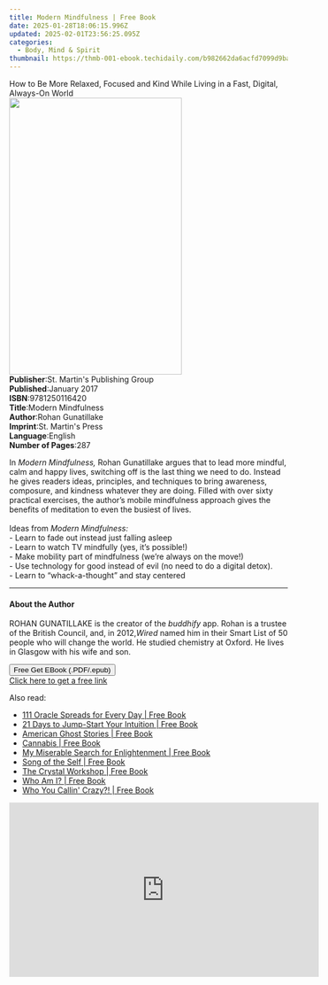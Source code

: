 ```yaml
---
title: Modern Mindfulness | Free Book
date: 2025-01-28T18:06:15.996Z
updated: 2025-02-01T23:56:25.095Z
categories:
  - Body, Mind & Spirit
thumbnail: https://thmb-001-ebook.techidaily.com/b982662da6acfd7099d9ba474599cf1ddc6bb13c3e761334ff1065415f5e46c0.jpg
---
```

<main id="book-container">
  <div class="flex flex-col">
    <div class="book-brief flex-1 py-6 px-4 sm:p-6 md:py-10 md:px-8">
      <!-- brief-->
      <div class="book-brief-main">
        How to Be More Relaxed, Focused and Kind While Living in a Fast,
        Digital, Always-On World
      </div>
    </div>
    <div
      class="book-meta-info flex-1 grid gap-4 col-start-1 col-end-3 row-start-1 sm:mb-6 sm:grid-cols-4 lg:gap-6 lg:col-start-2 lg:row-end-6 lg:row-span-6 lg:mb-0"
    >
      <div
        class="book-meta-info-left place-content-center mt-4 p-4 text-sm leading-6 col-start-2 col-span-2 dark:text-slate-400"
      >
        <img
          class="w-full h-500 object-cover rounded-lg sm:h-255 sm:col-span-2 lg:col-span-full"
          src="https://img-001-ebook.techidaily.com/6d5f9cc08dc21343756c9fed3f74c00583096993d8e17f0f766f81b37f19d0de.jpg"
          alt=""
          width="312"
          height="500"
        />
      </div>
      <div
        class="book-meta-info-right mt-2 col-start-1 row-start-2 col-span-3 self-center"
      >
        <!-- meta data  -->
        <div class="flex flex-col px-4 md:px-8">
          <div class="flex-1">
            <strong>Publisher</strong>:<span class="px-2"
              >St. Martin&#39;s Publishing Group</span
            >
          </div>
          <div class="flex-1">
            <strong>Published</strong>:<span class="px-2">January 2017</span>
          </div>
          <div class="flex-1">
            <strong>ISBN</strong>:<span class="px-2">9781250116420</span>
          </div>
          <div class="flex-1">
            <strong>Title</strong>:<span class="px-2">Modern Mindfulness</span>
          </div>
          <div class="flex-1">
            <strong>Author</strong>:<span class="px-2">Rohan Gunatillake</span>
          </div>
          <div class="flex-1">
            <strong>Imprint</strong>:<span class="px-2"
              >St. Martin&#39;s Press</span
            >
          </div>
          <div class="flex-1">
            <strong>Language</strong>:<span class="px-2">English</span>
          </div>
          <div class="flex-1">
            <strong>Number of Pages</strong>:<span class="px-2">287</span>
          </div>
        </div>
      </div>
    </div>
    <div class="book-description flex-1 py-6 px-4 sm:p-6 md:py-10 md:px-8">
      <div class="book-description-main">
        <div accordion-content="" id="description">
          <p>
            In <i>Modern Mindfulness, </i>Rohan Gunatillake argues that to lead
            more mindful, calm and happy lives, switching off is the last thing
            we need to do. Instead he gives readers ideas, principles, and
            techniques to bring awareness, composure, and kindness whatever they
            are doing. Filled with over sixty practical exercises, the author’s
            mobile mindfulness approach gives the benefits of meditation to even
            the busiest of lives.<br /><br />Ideas from
            <i>Modern Mindfulness:</i><br />- Learn to fade out instead just
            falling asleep<br />- Learn to watch TV mindfully (yes, it’s
            possible!)<br />- Make mobility part of mindfulness (we’re always on
            the move!)<br />- Use technology for good instead of evil (no need
            to do a digital detox).<br />- Learn to “whack-a-thought” and stay
            centered
          </p>
        </div>
      </div>
    </div>
    <div class="book-excerpts flex-1 py-6 px-4 sm:p-6 md:py-10 md:px-8">
      <!-- excerpts-->
      <div class="book-excerpts-main">
        <hr />
        <h4 class="placeholder placeholder-heading">
          <span>About the Author</span>
        </h4>
        <p>
          ROHAN GUNATILLAKE is the creator of the <i>buddhify </i>app. Rohan is
          a trustee of the British Council, and, in 2012,<i>Wired </i>named him
          in their Smart List of 50 people who will change the world. He studied
          chemistry at Oxford. He lives in Glasgow with his wife and son.
        </p>
      </div>
    </div>
    <div
      class="book-about-author flex-1 py-6 px-4 sm:p-6 md:py-10 md:px-8"
    ></div>
    <div class="book-free-get flex-1 py-6 px-4 sm:p-6 md:py-10 md:px-8">
      <button
        id="btn-free-get"
        class="bg-blue-500 hover:bg-blue-700 text-white font-bold py-2 px-4 rounded"
      >
        Free Get EBook (.PDF/.epub)
      </button>
      <div id="countdown-display" class="px-2 text-lg mt-2"></div>
      <a
        id="free-link"
        class="hidden bg-blue-500 hover:bg-blue-700 text-white font-bold py-2 px-4 rounded"
        href="https://www.ebooks.com/en-us/book/211368839/modern-mindfulness/rohan-gunatillake/"
        target="_blank"
        >Click here to get a free link</a
      >
    </div>
    <script>
      let countdownTime = 0;
      let countdownInterval = null;
      document
        .getElementById('btn-free-get')
        .addEventListener('click', startCountdown);
      function startCountdown() {
        countdownTime = new Date().getTime() + 60000 * 3;
        countdownInterval = setInterval(updateCountdown, 1000);
        document.getElementById('btn-free-get').disabled = true;
        document
          .getElementById('btn-free-get')
          .classList.add('bg-gray-500', 'cursor-not-allowed');
      }
      function updateCountdown() {
        let currentTime = new Date().getTime();
        let timeLeft = countdownTime - currentTime;
        let secondsLeft = Math.floor(timeLeft / 1000);
        document.getElementById('countdown-display').innerHTML =
          `Remaining time: ${secondsLeft} seconds.`;
        if (secondsLeft <= 0) {
          clearInterval(countdownInterval);
          document.getElementById('btn-free-get').classList.add('hidden');
          document.getElementById('free-link').classList.remove('hidden');
          document.getElementById('countdown-display').innerHTML = '';
        }
      }
    </script>
  </div>
</main>

<ins class="adsbygoogle"
      style="display:block"
      data-ad-client="ca-pub-7571918770474297"
      data-ad-slot="8358498916"
      data-ad-format="auto"
      data-full-width-responsive="true"></ins>
    

<span class="atpl-alsoreadstyle">Also read:</span>
<div><ul>
<li><a href="https://novels-ebooks.techidaily.com/210842052-9781401976347-111-oracle-spreads-for-every-day/"><u>111 Oracle Spreads for Every Day | Free Book</u></a></li>
<li><a href="https://novels-ebooks.techidaily.com/210842060-9781837821150-21-days-to-jump-start-your-intuition/"><u>21 Days to Jump-Start Your Intuition | Free Book</u></a></li>
<li><a href="https://novels-ebooks.techidaily.com/210840461-9781578598366-american-ghost-stories/"><u>American Ghost Stories | Free Book</u></a></li>
<li><a href="https://novels-ebooks.techidaily.com/210840692-9781634243995-cannabis/"><u>Cannabis | Free Book</u></a></li>
<li><a href="https://novels-ebooks.techidaily.com/210840534-9781544536149-my-miserable-search-for-enlightenment/"><u>My Miserable Search for Enlightenment | Free Book</u></a></li>
<li><a href="https://novels-ebooks.techidaily.com/210840588-9798218201104-song-of-the-self/"><u>Song of the Self | Free Book</u></a></li>
<li><a href="https://novels-ebooks.techidaily.com/210842725-9781579659714-the-crystal-workshop/"><u>The Crystal Workshop | Free Book</u></a></li>
<li><a href="https://novels-ebooks.techidaily.com/210840602-9798988121015-who-am-i/"><u>Who Am I? | Free Book</u></a></li>
<li><a href="https://novels-ebooks.techidaily.com/210840498-9781960892034-who-you-callin-crazy/"><u>Who You Callin' Crazy?! | Free Book</u></a></li>
</ul></div>

<!-- affiliate ads begin -->
<iframe width="560" height="315" src="https://www.youtube.com/embed/wNhKhWc0wLc?si=1XLYV0sXV52Xc0lu" title="YouTube video player" frameborder="0" allow="accelerometer; autoplay; clipboard-write; encrypted-media; gyroscope; picture-in-picture; web-share" referrerpolicy="strict-origin-when-cross-origin" allowfullscreen></iframe>
<!-- affiliate ads end -->

